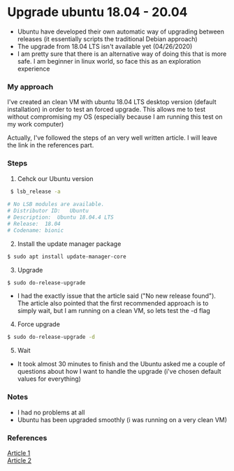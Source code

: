 # Upgrade ubuntu 18.04 - 20.04

- Ubuntu have developed their own automatic way of upgrading between releases (it essentially scripts the traditional Debian approach)
- The upgrade from 18.04 LTS isn't available yet (04/26/2020)
- I am pretty sure that there is an alternative way of doing this that is more safe. I am beginner in linux world, so face this as an exploration experience

### My approach

I've created an clean VM with ubuntu 18.04 LTS desktop version (default installation) in order to test an forced upgrade. This allows me to test without compromising my OS (especially because I am running this test on my work computer)

Actually, I've followed the steps of an very well written article. I will leave the link in the references part.

### Steps

1. Cehck our Ubuntu version

```bash
 $ lsb_release -a
 
# No LSB modules are available.
# Distributor ID:	Ubuntu
# Description:	Ubuntu 18.04.4 LTS
# Release:	18.04
# Codename:	bionic
``` 

2. Install the update manager package

```bash
$ sudo apt install update-manager-core
```

3. Upgrade

```bash
$ sudo do-release-upgrade
```
- I had the exactly issue that  the article said ("No new release found"). The article also pointed that the first recommended approach is to simply wait, but I am running on a clean VM, so lets test the -d flag

4. Force upgrade

```bash
$ sudo do-release-upgrade -d
```
5. Wait

- It took almost 30 minutes to finish and the Ubuntu asked me a couple of questions about how I want to handle the upgrade (i've chosen  default values for everything)

### Notes

- I had no problems at all 
- Ubuntu has been upgraded smoothly (i was running on a very clean VM)

### References
[Article 1](https://linuxconfig.org/how-to-upgrade-ubuntu-to-20-04-lts-focal-fossa) <br/>
[Article 2](https://www.cyberciti.biz/faq/upgrade-ubuntu-18-04-to-20-04-lts-using-command-line/)
